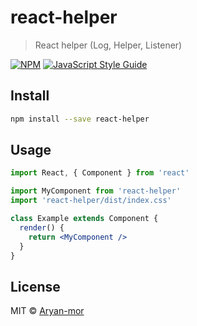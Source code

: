 # react-helper

> React helper (Log, Helper, Listener)

[![NPM](https://img.shields.io/npm/v/react-helper.svg)](https://www.npmjs.com/package/react-helper) [![JavaScript Style Guide](https://img.shields.io/badge/code_style-standard-brightgreen.svg)](https://standardjs.com)

## Install

```bash
npm install --save react-helper
```

## Usage

```jsx
import React, { Component } from 'react'

import MyComponent from 'react-helper'
import 'react-helper/dist/index.css'

class Example extends Component {
  render() {
    return <MyComponent />
  }
}
```

## License

MIT © [Aryan-mor](https://github.com/Aryan-mor)
